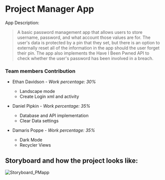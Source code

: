 # Project Manager App

App Description:
>A basic password management app that allows users to store username, password, and what account those values are for.
The user's data is protected by a pin that they set, but there is an option to externally reset all of the information
in the app should the user forget their pin. 
The app also implements the Have I Been Pwned API to check whether the user's password has been involved in a breach.


### Team members Contribution


- Ethan Davidson - <i>Work percentage: 30% </i> </br>
  - Landscape mode
  - Create Login xml and activity

- Daniel Pipkin - <i>Work percentage: 35% </i> </br>
  - Database and API implementation
  - Clear Data settings

- Damaris Poppe - <i>Work percentage: 35% </i> </br>
  - Dark Mode
  - Recycler Views

## Storyboard and how the project looks like:

![Storyboard_PMapp](https://user-images.githubusercontent.com/70035439/182038844-694035d0-5430-4845-a8f2-76ece9c78b3d.png)
